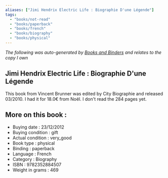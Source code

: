 ```yaml
---
aliases: ["Jimi Hendrix Electric Life : Biographie D'une Légende"] 
tags: 
  - "books/not-read" 
  - "books/paperback" 
  - "books/french"
  - "books/biography"
  - "books/physical"
---
```


_The following was auto-generated by [Books and Binders](Books%20and%20Binders.md) and relates to the copy I own_
## Jimi Hendrix Electric Life : Biographie D'une Légende
This book from Vincent Brunner was edited by City Biographie and released 03/2010. I had it for 18.0€ from Noël. I don't read the 284 pages yet.

## More on this book :
- Buying date : 23/12/2012
- Buying condition : gift
- Actual condition : very_good
- Book type : physical
- Binding : paperback
- Language : French
- Category : Biography
- ISBN : 9782352884507
- Weight in grams : 469
